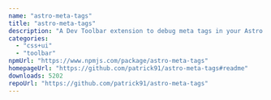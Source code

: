 ```yaml
---
name: "astro-meta-tags"
title: "astro-meta-tags"
description: "A Dev Toolbar extension to debug meta tags in your Astro website"
categories:
  - "css+ui"
  - "toolbar"
npmUrl: "https://www.npmjs.com/package/astro-meta-tags"
homepageUrl: "https://github.com/patrick91/astro-meta-tags#readme"
downloads: 5202
repoUrl: "https://github.com/patrick91/astro-meta-tags"
---
```

